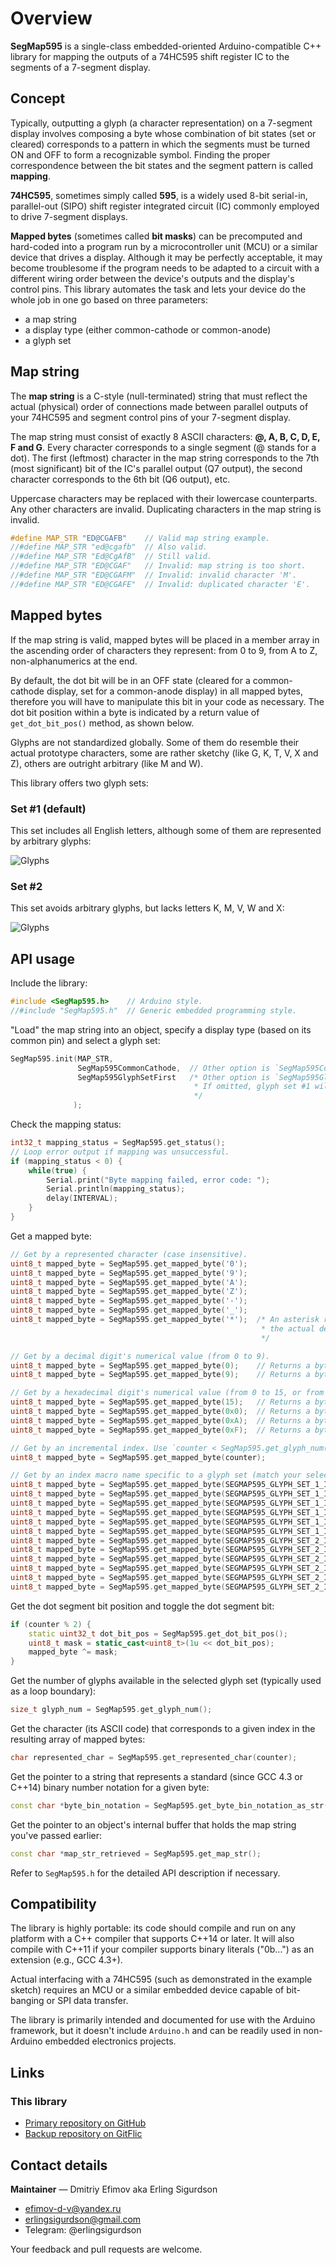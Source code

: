 # Overview

**SegMap595** is a single-class embedded-oriented Arduino-compatible C++ library
for mapping the outputs of a 74HC595 shift register IC to the segments of a 7-segment display.

## Concept

Typically, outputting a glyph (a character representation) on a 7-segment display involves composing a byte
whose combination of bit states (set or cleared) corresponds to a pattern in which the segments must be turned
ON and OFF to form a recognizable symbol. Finding the proper correspondence between the bit states and the segment
pattern is called **mapping**.

**74HC595**, sometimes simply called **595**, is a widely used 8-bit serial-in, parallel-out (SIPO) shift register
integrated circuit (IC) commonly employed to drive 7-segment displays.

**Mapped bytes** (sometimes called **bit masks**) can be precomputed and hard-coded into a program
run by a microcontroller unit (MCU) or a similar device that drives a display. Although it may be perfectly
acceptable, it may become troublesome if the program needs to be adapted to a circuit with a different wiring
order between the device's outputs and the display's control pins. This library automates the task and lets
your device do the whole job in one go based on three parameters:
* a map string
* a display type (either common-cathode or common-anode)
* a glyph set

## Map string

The **map string** is a C-style (null-terminated) string that must reflect the actual (physical) order
of connections made between parallel outputs of your 74HC595 and segment control pins of your 7-segment display.

The map string must consist of exactly 8 ASCII characters: **@, A, B, C, D, E, F and G**. Every character
corresponds to a single segment (@ stands for a dot). The first (leftmost) character in the map string
corresponds to the 7th (most significant) bit of the IC's parallel output (Q7 output), the second
character corresponds to the 6th bit (Q6 output), etc.

Uppercase characters may be replaced with their lowercase counterparts. Any other characters are invalid.
Duplicating characters in the map string is invalid.

```cpp
#define MAP_STR "ED@CGAFB"    // Valid map string example.
//#define MAP_STR "ed@cgafb"  // Also valid.
//#define MAP_STR "Ed@CgAfB"  // Still valid.
//#define MAP_STR "ED@CGAF"   // Invalid: map string is too short.
//#define MAP_STR "ED@CGAFM"  // Invalid: invalid character 'M'.
//#define MAP_STR "ED@CGAFE"  // Invalid: duplicated character 'E'.
```

## Mapped bytes

If the map string is valid, mapped bytes will be placed in a member array in the ascending order of characters
they represent: from 0 to 9, from A to Z, non-alphanumerics at the end.

By default, the dot bit will be in an OFF state (cleared for a common-cathode display, set for a common-anode display)
in all mapped bytes, therefore you will have to manipulate this bit in your code as necessary. The dot bit position
within a byte is indicated by a return value of `get_dot_bit_pos()` method, as shown below.

Glyphs are not standardized globally. Some of them do resemble their actual prototype characters,
some are rather sketchy (like G, K, T, V, X and Z), others are outright arbitrary (like M and W).

This library offers two glyph sets:

### Set #1 (default)

This set includes all English letters, although some of them are represented by arbitrary glyphs:

![Glyphs](assets/glyph_set_1.jpg)

### Set #2

This set avoids arbitrary glyphs, but lacks letters K, M, V, W and X:

![Glyphs](assets/glyph_set_2.jpg)

## API usage

Include the library:
```cpp
#include <SegMap595.h>    // Arduino style.
//#include "SegMap595.h"  // Generic embedded programming style.
```

"Load" the map string into an object, specify a display type (based on its common pin) and select a glyph set:
```cpp
SegMap595.init(MAP_STR,
               SegMap595CommonCathode,  // Other option is `SegMap595CommonAnode`.
               SegMap595GlyphSetFirst   /* Other option is `SegMap595GlyphSetSecond`.
                                         * If omitted, glyph set #1 will be selected be default.
                                         */
              );
```

Check the mapping status:
```cpp
int32_t mapping_status = SegMap595.get_status();
// Loop error output if mapping was unsuccessful.
if (mapping_status < 0) {
    while(true) {
        Serial.print("Byte mapping failed, error code: ");
        Serial.println(mapping_status);
        delay(INTERVAL);
    }
}
```

Get a mapped byte:
```cpp
// Get by a represented character (case insensitive).
uint8_t mapped_byte = SegMap595.get_mapped_byte('0');
uint8_t mapped_byte = SegMap595.get_mapped_byte('9');
uint8_t mapped_byte = SegMap595.get_mapped_byte('A');
uint8_t mapped_byte = SegMap595.get_mapped_byte('Z');
uint8_t mapped_byte = SegMap595.get_mapped_byte('-');
uint8_t mapped_byte = SegMap595.get_mapped_byte('_');
uint8_t mapped_byte = SegMap595.get_mapped_byte('*');  /* An asterisk represents a degree symbol because
                                                        * the actual degree symbol isn't listed in ASCII.
                                                        */

// Get by a decimal digit's numerical value (from 0 to 9).
uint8_t mapped_byte = SegMap595.get_mapped_byte(0);    // Returns a byte for '0' character.
uint8_t mapped_byte = SegMap595.get_mapped_byte(9);    // Returns a byte for '9' character.

// Get by a hexadecimal digit's numerical value (from 0 to 15, or from 0x0 to 0xF).
uint8_t mapped_byte = SegMap595.get_mapped_byte(15);   // Returns a byte for 'F' character.
uint8_t mapped_byte = SegMap595.get_mapped_byte(0x0);  // Returns a byte for '0' character.
uint8_t mapped_byte = SegMap595.get_mapped_byte(0xA);  // Returns a byte for 'A' character.
uint8_t mapped_byte = SegMap595.get_mapped_byte(0xF);  // Returns a byte for 'F' character.

// Get by an incremental index. Use `counter < SegMap595.get_glyph_num()` as an appropriate boundary.
uint8_t mapped_byte = SegMap595.get_mapped_byte(counter);

// Get by an index macro name specific to a glyph set (match your selected set).
uint8_t mapped_byte = SegMap595.get_mapped_byte(SEGMAP595_GLYPH_SET_1_INDEX_0);
uint8_t mapped_byte = SegMap595.get_mapped_byte(SEGMAP595_GLYPH_SET_1_INDEX_9);
uint8_t mapped_byte = SegMap595.get_mapped_byte(SEGMAP595_GLYPH_SET_1_INDEX_A);
uint8_t mapped_byte = SegMap595.get_mapped_byte(SEGMAP595_GLYPH_SET_1_INDEX_Z);
uint8_t mapped_byte = SegMap595.get_mapped_byte(SEGMAP595_GLYPH_SET_1_INDEX_DASH);
uint8_t mapped_byte = SegMap595.get_mapped_byte(SEGMAP595_GLYPH_SET_1_INDEX_UNDERSCORE);
uint8_t mapped_byte = SegMap595.get_mapped_byte(SEGMAP595_GLYPH_SET_2_INDEX_0);
uint8_t mapped_byte = SegMap595.get_mapped_byte(SEGMAP595_GLYPH_SET_2_INDEX_9);
uint8_t mapped_byte = SegMap595.get_mapped_byte(SEGMAP595_GLYPH_SET_2_INDEX_A);
uint8_t mapped_byte = SegMap595.get_mapped_byte(SEGMAP595_GLYPH_SET_2_INDEX_Z);
uint8_t mapped_byte = SegMap595.get_mapped_byte(SEGMAP595_GLYPH_SET_2_INDEX_DASH);
uint8_t mapped_byte = SegMap595.get_mapped_byte(SEGMAP595_GLYPH_SET_2_INDEX_UNDERSCORE);
```

Get the dot segment bit position and toggle the dot segment bit:
```cpp
if (counter % 2) {
    static uint32_t dot_bit_pos = SegMap595.get_dot_bit_pos();
    uint8_t mask = static_cast<uint8_t>(1u << dot_bit_pos);
    mapped_byte ^= mask;
}
```

Get the number of glyphs available in the selected glyph set (typically used as a loop boundary):
```cpp
size_t glyph_num = SegMap595.get_glyph_num();
```

Get the character (its ASCII code) that corresponds to a given index in the resulting array of mapped bytes:
```cpp
char represented_char = SegMap595.get_represented_char(counter);
```

Get the pointer to a string that represents a standard (since GCC 4.3 or C++14)
binary number notation for a given byte:
```cpp
const char *byte_bin_notation = SegMap595.get_byte_bin_notation_as_str(byte_to_shift);
```

Get the pointer to an object's internal buffer that holds the map string you've passed earlier:
```cpp
const char *map_str_retrieved = SegMap595.get_map_str();
```

Refer to `SegMap595.h` for the detailed API description if necessary.

## Compatibility

The library is highly portable: its code should compile and run on any platform with a C++ compiler that supports
C++14 or later. It will also compile with C++11 if your compiler supports binary literals ("0b…") as an extension
(e.g., GCC 4.3+).

Actual interfacing with a 74HC595 (such as demonstrated in the example sketch) requires
an MCU or a similar embedded device capable of bit-banging or SPI data transfer.

The library is primarily intended and documented for use with the Arduino framework, but it doesn't
include `Arduino.h` and can be readily used in non-Arduino embedded electronics projects.

## Links

### This library
* [Primary repository on GitHub](https://github.com/ErlingSigurdson/SegMap595)
* [Backup repository on GitFlic](https://gitflic.ru/project/efimov-d-v/segmap595)

## Contact details

**Maintainer** — Dmitriy Efimov aka Erling Sigurdson
* <efimov-d-v@yandex.ru>
* <erlingsigurdson@gmail.com>
* Telegram: @erlingsigurdson

Your feedback and pull requests are welcome.
